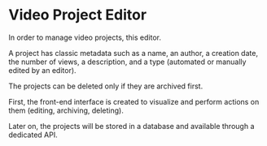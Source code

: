 # Video Project Editor

In order to manage video projects, this editor.

A project has classic metadata such as a name, an author, a creation date, the number of views, a description, and a type (automated or manually edited by an editor).

The projects can be deleted only if they are archived first.

First, the front-end interface is created to visualize and perform actions on them (editing, archiving, deleting).

Later on, the projects will be stored in a database and available through a dedicated API.